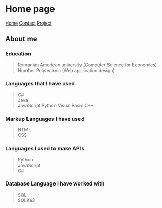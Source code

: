 # Home page

[Home]()
[Contact](/contact.md)
[Project](/project.md)

## About me
### Education   
> Romanian American university (Computer Science for Economics)  
> Humber Polytechnic (Web application design)   

### Languages that I have used 
> C#  
> Java  
> JavaScript
> Python
> Visual Basic
> C++

### Markup Languages I have used
> HTML  
> CSS

### Languages I used to make APIs
> Python  
> JavaScript  
> C#

### Database Language I have worked with
>SQL  
>SQLite3